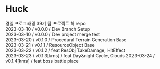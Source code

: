# Huck

경일 프로그래밍 39기 팀 프로젝트 헉 repo        
2023-03-10 / v0.0.0 / Dev Branch Setup          
2023-03-10 / v0.0.0 / Dev project merge test          
2023-03-20 / v0.1.0 / Procedural Terrain Generation Base      
2023-03-21 / v0.1.1 / ResourceObject Base    
2023-03-22 / v0.1.2 / feat ResObj TakeDamage, HitEffect   
2023-03-23 / v0.1.3[kms] / feat Day&night Cycle, Clouds 
2023-03-24 / v0.1.4[kms] / feat boss battle place             
